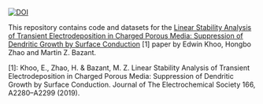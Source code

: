 [![DOI](https://zenodo.org/badge/296851446.svg)](https://zenodo.org/badge/latestdoi/296851446)

This repository contains code and datasets for the [Linear Stability Analysis of Transient Electrodeposition in Charged Porous Media: Suppression of Dendritic Growth by Surface Conduction](https://doi.org/10.1149/2.1521910jes) [1] paper by Edwin Khoo, Hongbo Zhao and Martin Z. Bazant.

[1]: Khoo, E., Zhao, H. & Bazant, M. Z. Linear Stability Analysis of Transient Electrodeposition in Charged Porous Media: Suppression of Dendritic Growth by Surface Conduction. Journal of The Electrochemical Society 166, A2280–A2299 (2019).
